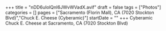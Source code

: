 +++
title = "nDD6uIolQnI6JWvWVadX.avif"
draft = false
tags = ["Photos"]
categories = []
pages = ["Sacramento (Florin Mall), CA (7020 Stockton Blvd)","Chuck E. Cheese (Cyberamic)"]
startDate = ""
+++
Cyberamic Chuck E. Cheese at Sacramento, CA (7020 Stockton Blvd)
